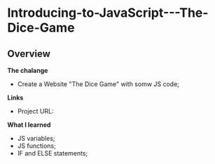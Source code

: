# Introducing-to-JavaScript---The-Dice-Game

## Overview
**The chalange**
- Create a Website "The Dice Game" with somw JS code;

**Links**
  - Project URL: 

**What I learned**
- JS variables;
- JS functions;
- IF and ELSE statements;
